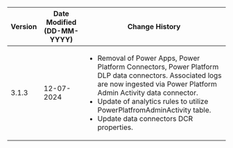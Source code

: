 | **Version** | **Date Modified (DD-MM-YYYY)** | **Change History**                                                  |
|-------------|--------------------------------|---------------------------------------------------------------------|
| 3.1.3       | 12-07-2024                     |<ul><li>Removal of Power Apps, Power Platform Connectors, Power Platform DLP data connectors. Associated logs are now ingested via Power Platform Admin Activity data connector.</li><li>Update of analytics rules to utilize PowerPlatfromAdminActivity table.</li><li>Update data connectors DCR properties.</li></ul>|
